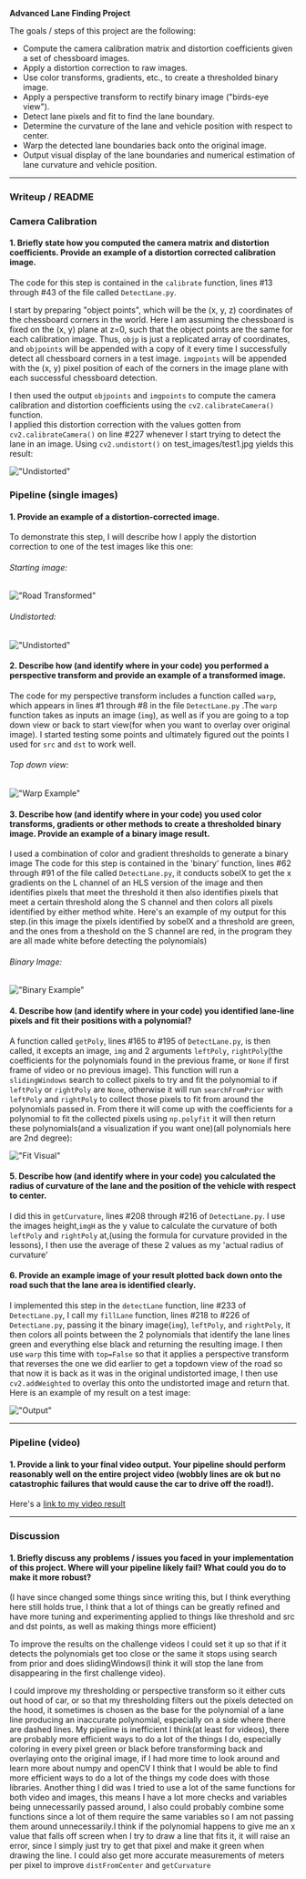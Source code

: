 **Advanced Lane Finding Project**

The goals / steps of this project are the following:

* Compute the camera calibration matrix and distortion coefficients given a set of chessboard images.
* Apply a distortion correction to raw images.
* Use color transforms, gradients, etc., to create a thresholded binary image.
* Apply a perspective transform to rectify binary image ("birds-eye view").
* Detect lane pixels and fit to find the lane boundary.
* Determine the curvature of the lane and vehicle position with respect to center.
* Warp the detected lane boundaries back onto the original image.
* Output visual display of the lane boundaries and numerical estimation of lane curvature and vehicle position.

[//]: # (Image References)

[image1]: (/examples/test1_undistorted.jpg) "Undistorted"
[image2]: (/test_images/test1.jpg) "Road Transformed"
[image3]: /examples/test1_binary_combo.jpg "Binary Example"
[image4]: /examples/test1_warped.jpg "Warp Example"
[image5]: /examples/test1_color_fit_lines.jpg "Fit Visual"
[image6]: /test_images_output/test1.jpg "Output"
---

### Writeup / README

### Camera Calibration

#### 1. Briefly state how you computed the camera matrix and distortion coefficients. Provide an example of a distortion corrected calibration image.

The code for this step is contained in the `calibrate` function, lines #13 through #43 of the file called `DetectLane.py`.  

I start by preparing "object points", which will be the (x, y, z) coordinates of the chessboard corners in the world. Here I am assuming the chessboard is fixed on the (x, y) plane at z=0, such that the object points are the same for each calibration image.  Thus, `objp` is just a replicated array of coordinates, and `objpoints` will be appended with a copy of it every time I successfully detect all chessboard corners in a test image.  `imgpoints` will be appended with the (x, y) pixel position of each of the corners in the image plane with each successful chessboard detection.  

I then used the output `objpoints` and `imgpoints` to compute the camera calibration and distortion coefficients using the `cv2.calibrateCamera()` function.  
I applied this distortion correction with the values gotten from `cv2.calibrateCamera()` on line #227 whenever I start trying to detect the lane in an image. Using `cv2.undistort()` on test_images/test1.jpg yields this result:

!["Undistorted"](/examples/test1_undistorted.jpg)


### Pipeline (single images)

#### 1. Provide an example of a distortion-corrected image.

To demonstrate this step, I will describe how I apply the distortion correction to one of the test images like this one:
###### Starting image:
!["Road Transformed"](/test_images/test1.jpg)
###### Undistorted:
!["Undistorted"](/examples/test1_undistorted.jpg)

#### 2. Describe how (and identify where in your code) you performed a perspective transform and provide an example of a transformed image.

The code for my perspective transform includes a function called `warp`, which appears in lines #1 through #8 in the file `DetectLane.py` .The `warp` function takes as inputs an image (`img`), as well as if you are going to a top down view or back to start view(for when you want to overlay over original image). I started testing some points and ultimately figured out the points I used for `src` and  `dst` to work well.

###### Top down view:
!["Warp Example"](/examples/test1_warped.jpg)

#### 3. Describe how (and identify where in your code) you used color transforms, gradients or other methods to create a thresholded binary image.  Provide an example of a binary image result.

I used a combination of color and gradient thresholds to generate a binary image The code for this step is contained in the 'binary' function, lines #62 through #91 of the file called `DetectLane.py`, it conducts sobelX to get the x gradients on the L channel of an HLS version of the image and then identifies pixels that meet the threshold it then also identifies pixels that meet a certain threshold along the S channel and then colors all pixels identified by either method white.
Here's an example of my output for this step.(in this image the pixels identified by sobelX and a threshold are green, and the ones from a theshold on the S channel are red, in the program they are all made white before detecting the polynomials)

###### Binary Image:
!["Binary Example"](/examples/test1_binary_combo.jpg)

#### 4. Describe how (and identify where in your code) you identified lane-line pixels and fit their positions with a polynomial?

A function called `getPoly`, lines #165 to #195 of `DetectLane.py`, is then called, it excepts an image, `img` and 2 arguments `leftPoly`, `rightPoly`(the coefficients for the polynomials found in the previous frame, or `None` if first frame of video or no previous image). This function will run a `slidingWindows` search to collect pixels to try and fit the polynomial to if  `leftPoly` or `rightPoly` are `None`, otherwise it will run `searchFromPrior` with `leftPoly` and `rightPoly` to collect those pixels to fit from around the polynomials passed in. From there it will come up with the coefficients for a polynomial to fit the collected pixels using `np.polyfit` it will then return these polynomials(and a visualization if you want one)(all polynomials here are 2nd degree):

!["Fit Visual"](/examples/test1_color_fit_lines.jpg)

#### 5. Describe how (and identify where in your code) you calculated the radius of curvature of the lane and the position of the vehicle with respect to center.

I did this in `getCurvature`, lines #208 through #216 of `DetectLane.py`. I use the images height,`imgH` as the y value to calculate the curvature of both `leftPoly` and `rightPoly` at,(using the formula for curvature provided in the lessons), I then use the average of these 2 values as my 'actual radius of curvature'


#### 6. Provide an example image of your result plotted back down onto the road such that the lane area is identified clearly.

I implemented this step in the `detectLane` function, line #233 of  `DetectLane.py`, I call my `fillLane` function, lines #218 to #226 of `DetectLane.py`, passing it the binary image(`img`), `leftPoly`, and `rightPoly`, it then colors all points between the 2 polynomials that identify the lane lines green and everything else black and returning the resulting image. I then use `warp` this time with `top=False` so that it applies a perspective transform that reverses the one we did earlier to get a topdown view of the road so that now it is back as it was in the original undistorted image, I then use `cv2.addWeighted` to overlay this onto the undistorted image and return that.   Here is an example of my result on a test image:

!["Output"](/test_images_output/test1.jpg)

---

### Pipeline (video)

#### 1. Provide a link to your final video output.  Your pipeline should perform reasonably well on the entire project video (wobbly lines are ok but no catastrophic failures that would cause the car to drive off the road!).

Here's a [link to my video result](./test_videos_output/project_video.mp4)

---

### Discussion

#### 1. Briefly discuss any problems / issues you faced in your implementation of this project.  Where will your pipeline likely fail?  What could you do to make it more robust?
(I have since changed some things since writing this, but I think everything here still holds true, I think that a lot of things can be greatly refined and have more tuning and experimenting applied to things like threshold and src and dst points, as well as making things more efficient)

To improve the results on the challenge videos I could set it up so that if it detects the polynomials get too close or the same it stops using search from prior and does slidingWindows(I think it will stop the lane from disappearing in the first challenge video).

I could improve my thresholding or perspective transform so it either cuts out hood of car, or so that my thresholding filters out the pixels detected on the hood, it sometimes is chosen as the base for the polynomial of a lane line producing an inaccurate polynomial, especially on a side where there are dashed lines. My pipeline is inefficient I think(at least for videos), there are probably more efficient ways to do a lot of the things I do, especially coloring in every pixel green or black before transforming back and overlaying onto the original image, if I had more time to look around and learn more about numpy and openCV I think that I would be able to find more efficient ways to do a lot of the things my code does with those libraries. Another thing I did was I tried to use a lot of the same functions for both video and images, this means I have a lot more checks and variables being unnecessarily passed around, I also could probably combine some functions since a lot of them require the same variables so I am not passing them around unnecessarily.I think if the polynomial happens to give me an x value that falls off screen when I try to draw a line that fits it, it will raise an error, since I simply just try to get that pixel and make it green when drawing the line. I could also get more accurate measurements of meters per pixel to improve `distFromCenter` and `getCurvature`
